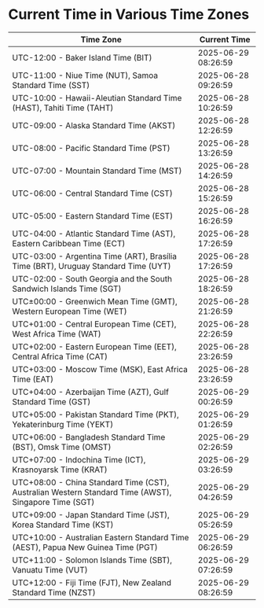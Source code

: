 # Current Time in Various Time Zones

| Time Zone | Current Time |
|-----------|--------------|
| UTC-12:00 - Baker Island Time (BIT) | 2025-06-29 08:26:59 |
| UTC-11:00 - Niue Time (NUT), Samoa Standard Time (SST) | 2025-06-28 09:26:59 |
| UTC-10:00 - Hawaii-Aleutian Standard Time (HAST), Tahiti Time (TAHT) | 2025-06-28 10:26:59 |
| UTC-09:00 - Alaska Standard Time (AKST) | 2025-06-28 12:26:59 |
| UTC-08:00 - Pacific Standard Time (PST) | 2025-06-28 13:26:59 |
| UTC-07:00 - Mountain Standard Time (MST) | 2025-06-28 14:26:59 |
| UTC-06:00 - Central Standard Time (CST) | 2025-06-28 15:26:59 |
| UTC-05:00 - Eastern Standard Time (EST) | 2025-06-28 16:26:59 |
| UTC-04:00 - Atlantic Standard Time (AST), Eastern Caribbean Time (ECT) | 2025-06-28 17:26:59 |
| UTC-03:00 - Argentina Time (ART), Brasília Time (BRT), Uruguay Standard Time (UYT) | 2025-06-28 17:26:59 |
| UTC-02:00 - South Georgia and the South Sandwich Islands Time (SGT) | 2025-06-28 18:26:59 |
| UTC±00:00 - Greenwich Mean Time (GMT), Western European Time (WET) | 2025-06-28 21:26:59 |
| UTC+01:00 - Central European Time (CET), West Africa Time (WAT) | 2025-06-28 22:26:59 |
| UTC+02:00 - Eastern European Time (EET), Central Africa Time (CAT) | 2025-06-28 23:26:59 |
| UTC+03:00 - Moscow Time (MSK), East Africa Time (EAT) | 2025-06-28 23:26:59 |
| UTC+04:00 - Azerbaijan Time (AZT), Gulf Standard Time (GST) | 2025-06-29 00:26:59 |
| UTC+05:00 - Pakistan Standard Time (PKT), Yekaterinburg Time (YEKT) | 2025-06-29 01:26:59 |
| UTC+06:00 - Bangladesh Standard Time (BST), Omsk Time (OMST) | 2025-06-29 02:26:59 |
| UTC+07:00 - Indochina Time (ICT), Krasnoyarsk Time (KRAT) | 2025-06-29 03:26:59 |
| UTC+08:00 - China Standard Time (CST), Australian Western Standard Time (AWST), Singapore Time (SGT) | 2025-06-29 04:26:59 |
| UTC+09:00 - Japan Standard Time (JST), Korea Standard Time (KST) | 2025-06-29 05:26:59 |
| UTC+10:00 - Australian Eastern Standard Time (AEST), Papua New Guinea Time (PGT) | 2025-06-29 06:26:59 |
| UTC+11:00 - Solomon Islands Time (SBT), Vanuatu Time (VUT) | 2025-06-29 07:26:59 |
| UTC+12:00 - Fiji Time (FJT), New Zealand Standard Time (NZST) | 2025-06-29 08:26:59 |
